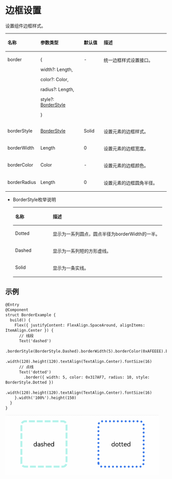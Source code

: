 # 边框设置<a name="ZH-CN_TOPIC_0000001158261223"></a>

设置组件边框样式。

<a name="table444mcpsimp"></a>
<table><thead align="left"><tr id="row451mcpsimp"><th class="cellrowborder" valign="top" width="16%" id="mcps1.1.5.1.1"><p id="p453mcpsimp"><a name="p453mcpsimp"></a><a name="p453mcpsimp"></a>名称</p>
</th>
<th class="cellrowborder" valign="top" width="27.79%" id="mcps1.1.5.1.2"><p id="p455mcpsimp"><a name="p455mcpsimp"></a><a name="p455mcpsimp"></a>参数类型</p>
</th>
<th class="cellrowborder" valign="top" width="12.57%" id="mcps1.1.5.1.3"><p id="p457mcpsimp"><a name="p457mcpsimp"></a><a name="p457mcpsimp"></a>默认值</p>
</th>
<th class="cellrowborder" valign="top" width="43.64%" id="mcps1.1.5.1.4"><p id="p459mcpsimp"><a name="p459mcpsimp"></a><a name="p459mcpsimp"></a>描述</p>
</th>
</tr>
</thead>
<tbody><tr id="row460mcpsimp"><td class="cellrowborder" valign="top" width="16%" headers="mcps1.1.5.1.1 "><p id="p462mcpsimp"><a name="p462mcpsimp"></a><a name="p462mcpsimp"></a>border</p>
</td>
<td class="cellrowborder" valign="top" width="27.79%" headers="mcps1.1.5.1.2 "><p id="p69540314713"><a name="p69540314713"></a><a name="p69540314713"></a>{</p>
<p id="p82011074712"><a name="p82011074712"></a><a name="p82011074712"></a>width?: Length,</p>
<p id="p1731310109716"><a name="p1731310109716"></a><a name="p1731310109716"></a>color?: Color,</p>
<p id="p1978101210718"><a name="p1978101210718"></a><a name="p1978101210718"></a>radius?: Length,</p>
<p id="p1358418161679"><a name="p1358418161679"></a><a name="p1358418161679"></a>style?: <a href="#li5617903594">BorderStyle</a></p>
<p id="p464mcpsimp"><a name="p464mcpsimp"></a><a name="p464mcpsimp"></a>}</p>
</td>
<td class="cellrowborder" valign="top" width="12.57%" headers="mcps1.1.5.1.3 "><p id="p469mcpsimp"><a name="p469mcpsimp"></a><a name="p469mcpsimp"></a>-</p>
</td>
<td class="cellrowborder" valign="top" width="43.64%" headers="mcps1.1.5.1.4 "><p id="p471mcpsimp"><a name="p471mcpsimp"></a><a name="p471mcpsimp"></a>统一边框样式设置接口。</p>
</td>
</tr>
<tr id="row472mcpsimp"><td class="cellrowborder" valign="top" width="16%" headers="mcps1.1.5.1.1 "><p id="p474mcpsimp"><a name="p474mcpsimp"></a><a name="p474mcpsimp"></a>borderStyle</p>
</td>
<td class="cellrowborder" valign="top" width="27.79%" headers="mcps1.1.5.1.2 "><p id="p476mcpsimp"><a name="p476mcpsimp"></a><a name="p476mcpsimp"></a><a href="#li5617903594">BorderStyle</a></p>
</td>
<td class="cellrowborder" valign="top" width="12.57%" headers="mcps1.1.5.1.3 "><p id="p478mcpsimp"><a name="p478mcpsimp"></a><a name="p478mcpsimp"></a>Solid</p>
</td>
<td class="cellrowborder" valign="top" width="43.64%" headers="mcps1.1.5.1.4 "><p id="p480mcpsimp"><a name="p480mcpsimp"></a><a name="p480mcpsimp"></a>设置元素的边框样式。</p>
</td>
</tr>
<tr id="row481mcpsimp"><td class="cellrowborder" valign="top" width="16%" headers="mcps1.1.5.1.1 "><p id="p483mcpsimp"><a name="p483mcpsimp"></a><a name="p483mcpsimp"></a>borderWidth</p>
</td>
<td class="cellrowborder" valign="top" width="27.79%" headers="mcps1.1.5.1.2 "><p id="p485mcpsimp"><a name="p485mcpsimp"></a><a name="p485mcpsimp"></a>Length</p>
</td>
<td class="cellrowborder" valign="top" width="12.57%" headers="mcps1.1.5.1.3 "><p id="p487mcpsimp"><a name="p487mcpsimp"></a><a name="p487mcpsimp"></a>0</p>
</td>
<td class="cellrowborder" valign="top" width="43.64%" headers="mcps1.1.5.1.4 "><p id="p489mcpsimp"><a name="p489mcpsimp"></a><a name="p489mcpsimp"></a>设置元素的边框宽度。</p>
</td>
</tr>
<tr id="row490mcpsimp"><td class="cellrowborder" valign="top" width="16%" headers="mcps1.1.5.1.1 "><p id="p492mcpsimp"><a name="p492mcpsimp"></a><a name="p492mcpsimp"></a>borderColor</p>
</td>
<td class="cellrowborder" valign="top" width="27.79%" headers="mcps1.1.5.1.2 "><p id="p494mcpsimp"><a name="p494mcpsimp"></a><a name="p494mcpsimp"></a>Color</p>
</td>
<td class="cellrowborder" valign="top" width="12.57%" headers="mcps1.1.5.1.3 "><p id="p496mcpsimp"><a name="p496mcpsimp"></a><a name="p496mcpsimp"></a>-</p>
</td>
<td class="cellrowborder" valign="top" width="43.64%" headers="mcps1.1.5.1.4 "><p id="p498mcpsimp"><a name="p498mcpsimp"></a><a name="p498mcpsimp"></a>设置元素的边框颜色。</p>
</td>
</tr>
<tr id="row499mcpsimp"><td class="cellrowborder" valign="top" width="16%" headers="mcps1.1.5.1.1 "><p id="p501mcpsimp"><a name="p501mcpsimp"></a><a name="p501mcpsimp"></a>borderRadius</p>
</td>
<td class="cellrowborder" valign="top" width="27.79%" headers="mcps1.1.5.1.2 "><p id="p503mcpsimp"><a name="p503mcpsimp"></a><a name="p503mcpsimp"></a>Length</p>
</td>
<td class="cellrowborder" valign="top" width="12.57%" headers="mcps1.1.5.1.3 "><p id="p505mcpsimp"><a name="p505mcpsimp"></a><a name="p505mcpsimp"></a>0</p>
</td>
<td class="cellrowborder" valign="top" width="43.64%" headers="mcps1.1.5.1.4 "><p id="p507mcpsimp"><a name="p507mcpsimp"></a><a name="p507mcpsimp"></a>设置元素的边框圆角半径。</p>
</td>
</tr>
</tbody>
</table>

-   <a name="li5617903594"></a>BorderStyle枚举说明

    <a name="table3452114216394"></a>
    <table><thead align="left"><tr id="row245219426397"><th class="cellrowborder" valign="top" width="25.2%" id="mcps1.1.3.1.1"><p id="p545244283914"><a name="p545244283914"></a><a name="p545244283914"></a>名称</p>
    </th>
    <th class="cellrowborder" valign="top" width="74.8%" id="mcps1.1.3.1.2"><p id="p2452114203917"><a name="p2452114203917"></a><a name="p2452114203917"></a>描述</p>
    </th>
    </tr>
    </thead>
    <tbody><tr id="row6452144218390"><td class="cellrowborder" valign="top" width="25.2%" headers="mcps1.1.3.1.1 "><p id="p34529427398"><a name="p34529427398"></a><a name="p34529427398"></a>Dotted</p>
    </td>
    <td class="cellrowborder" valign="top" width="74.8%" headers="mcps1.1.3.1.2 "><p id="p1245211421393"><a name="p1245211421393"></a><a name="p1245211421393"></a>显示为一系列圆点，圆点半径为borderWidth的一半。</p>
    </td>
    </tr>
    <tr id="row12452184217398"><td class="cellrowborder" valign="top" width="25.2%" headers="mcps1.1.3.1.1 "><p id="p54523425398"><a name="p54523425398"></a><a name="p54523425398"></a>Dashed</p>
    </td>
    <td class="cellrowborder" valign="top" width="74.8%" headers="mcps1.1.3.1.2 "><p id="p745215426391"><a name="p745215426391"></a><a name="p745215426391"></a>显示为一系列短的方形虚线。</p>
    </td>
    </tr>
    <tr id="row9452134213392"><td class="cellrowborder" valign="top" width="25.2%" headers="mcps1.1.3.1.1 "><p id="p510719111403"><a name="p510719111403"></a><a name="p510719111403"></a>Solid</p>
    </td>
    <td class="cellrowborder" valign="top" width="74.8%" headers="mcps1.1.3.1.2 "><p id="p154533425394"><a name="p154533425394"></a><a name="p154533425394"></a>显示为一条实线。</p>
    </td>
    </tr>
    </tbody>
    </table>


## 示例<a name="section1976245813394"></a>

```
@Entry
@Component
struct BorderExample {
  build() {
    Flex({ justifyContent: FlexAlign.SpaceAround, alignItems: ItemAlign.Center }) {
      // 线段
      Text('dashed')
        .borderStyle(BorderStyle.Dashed).borderWidth(5).borderColor(0xAFEEEE).borderRadius(10)
        .width(120).height(120).textAlign(TextAlign.Center).fontSize(16)
      // 点线
      Text('dotted')
        .border({ width: 5, color: 0x317AF7, radius: 10, style: BorderStyle.Dotted })
        .width(120).height(120).textAlign(TextAlign.Center).fontSize(16)
    }.width('100%').height(150)
  }
}
```

![](figures/border.gif)

